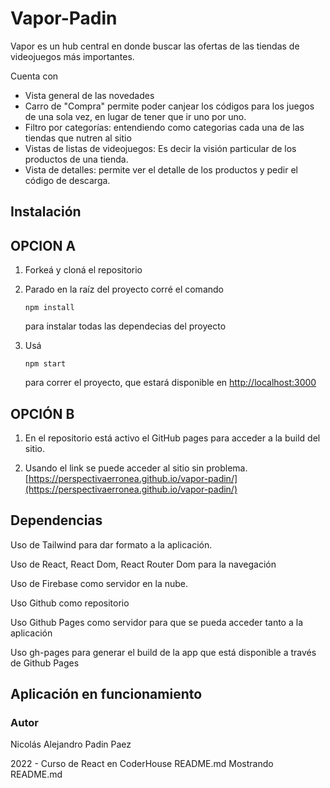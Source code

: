 # Vapor-Padin

Vapor es un hub central en donde buscar las ofertas de las tiendas de videojuegos más importantes. 

Cuenta con

- Vista general de las novedades
- Carro de "Compra" permite poder canjear los códigos para los juegos de una sola vez, en lugar de tener que ir uno por uno.
- Filtro por categorías: entendiendo como categorias cada una de las tiendas que nutren al sitio
- Vistas de listas de videojuegos: Es decir la visión particular de los productos de una tienda.
- Vista de detalles: permite ver el detalle de los productos y pedir el código de descarga.


## Instalación
## OPCION A

1. Forkeá y cloná el repositorio

2. Parado en la raíz del proyecto corré el comando 

   ```
   npm install
   ```

    para instalar todas las dependecias del proyecto

3. Usá 

   ```
   npm start
   ```

    para correr el proyecto, que estará disponible en [http://localhost:3000](http://localhost:3000)

## OPCIÓN B

1. En el repositorio está activo el GitHub pages para acceder a la build del sitio. 

2. Usando el link se puede acceder al sitio sin problema. [https://perspectivaerronea.github.io/vapor-padin/](https://perspectivaerronea.github.io/vapor-padin/)

## Dependencias

Uso de Tailwind para dar formato a la aplicación.

Uso de React, React Dom, React Router Dom para la navegación

Uso de Firebase como servidor en la nube.

Uso Github como repositorio

Uso Github Pages como servidor para que se pueda acceder tanto a la aplicación

Uso gh-pages para generar el build de la app que está disponible a través de Github Pages

## Aplicación en funcionamiento

### Autor

Nicolás Alejandro Padin Paez

2022 - Curso de React en CoderHouse
README.md
Mostrando README.md
